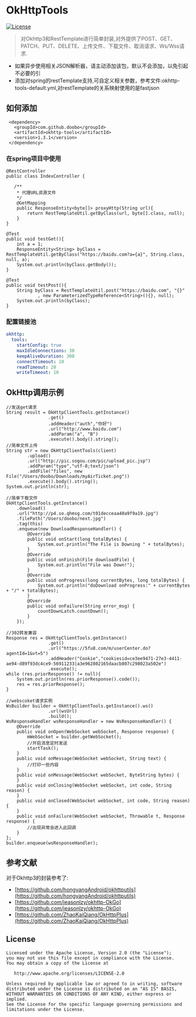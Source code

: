# OkHttpTools

[![License](https://img.shields.io/badge/license-Apache%202-green.svg)](https://www.apache.org/licenses/LICENSE-2.0)

> 对Okhttp3和RestTemplate进行简单封装,对外提供了POST、GET、PATCH、PUT、DELETE、上传文件、下载文件、取消请求、Ws/Wss请求.
* 如果异步使用相关JSON解析器，请主动添加该包，默认不会添加，以免引起不必要的引
* 添加对spring的restTemplate支持,可自定义相关参数，参考文件:okhttp-tools-default.yml,对restTemplate的关系映射使用的是fastjson
## 如何添加
```
 <dependency>
   <groupId>com.github.doobo</groupId>
   <artifactId>okhttp-tools</artifactId>
   <version>1.3.1</version>
 </dependency>
```

### 在spring项目中使用
```code
@RestController
public class IndexController {

   /**
    * 代理URL资源文件
    */
    @GetMapping
    public ResponseEntity<byte[]> proxyHttp(String url){
        return RestTemplateUtil.getByClass(url, byte[].class, null);
    }
}

@Test
public void testGet(){
    int a = 1;
    ResponseEntity<String> byClass = RestTemplateUtil.getByClass("https://baidu.com?a={a}", String.class, null, a);
    System.out.println(byClass.getBody());
}

@Test
public void testPost(){
    String byClass = RestTemplateUtil.post("https://baidu.com", "{}"
            , new ParameterizedTypeReference<String>(){}, null);
    System.out.println(byClass);
}
```
### 配置链接池
```yml
okhttp:
  tools:
    startConfig: true
    maxIdleConnections: 30
    keepAliveDuration: 300
    connectTimeout: 10
    readTimeout: 20
    writeTimeout: 10
```

## OkHttp调用示例
```code
//发送get请求
String result = OkHttpClientTools.getInstance()
                .get()
                .addHeader("auth","你好")
                .url("http://www.baidu.com")
                .addParam("a", "B")
                .execute().body().string();
//简单文件上传
String str = new OkHttpClientTools(client)
        .upload()
        .url("http://pic.sogou.com/pic/upload_pic.jsp")
        .addParam("type","utf-8;text/json")
        .addFile("files", new File("/Users/doobo/Downloads/myAirTicket.png"))
        .execute().body().string();
System.out.println(str);

//简单下载文件
OkHttpClientTools.getInstance()
    .download()
    .url("http://p4.so.qhmsg.com/t01decceaa40a9f9a19.jpg")
    .filePath("/Users/doobo/next.jpg")
    .tag(this)
    .enqueue(new DownloadResponseHandler() {
        @Override
        public void onStart(long totalBytes) {
            System.out.println("The File is Downing " + totalBytes);
        }
        @Override
        public void onFinish(File downloadFile) {
            System.out.println("File was Down!");
        }
        @Override
        public void onProgress(long currentBytes, long totalBytes) {
            System.out.println("doDownload onProgress:" + currentBytes + "/" + totalBytes);
        }
        @Override
        public void onFailure(String error_msg) {
            countDownLatch.countDown();
        }
    });

//302转发兼容
Response res = OkHttpClientTools.getInstance()
                .get()
                .url("https://5fu8.com/m/userCenter.do?agentId=1&vt=5")
                .addHeader("Cookie","cookiesid=ce3ee9471-27e3-4411-ae94-d89f93dc4ce9-56911233|a3e962802165daacb807c298023a502e")
                .execute();
while (res.priorResponse() != null){
    System.out.println(res.priorResponse().code());
    res = res.priorResponse();
}

//webscoket请求实例
WsBuilder builder = OkHttpClientTools.getInstance().ws()
                .url(wsUrl)
                .build();
WsResponseHandler wsResponseHandler = new WsResponseHandler() {
    @Override
    public void onOpen(WebSocket webSocket, Response response) {
        mWebSocket = builder.getWebSocket();
        //开启消息定时发送
        startTask();
    }
    public void onMessage(WebSocket webSocket, String text) {
        //打印一些内容
    }
    public void onMessage(WebSocket webSocket, ByteString bytes) {
    }
    public void onClosing(WebSocket webSocket, int code, String reason) {
    }
    public void onClosed(WebSocket webSocket, int code, String reason) {
    }
    public void onFailure(WebSocket webSocket, Throwable t, Response response) {
        //出现异常会进入此回调
    }
};
builder.enqueue(wsResponseHandler);
```
## 参考文献
对于Okhttp3的封装参考了:
* [https://github.com/hongyangAndroid/okhttputils](https://github.com/hongyangAndroid/okhttputils)
* [https://github.com/jeasonlzy/okhttp-OkGo](https://github.com/jeasonlzy/okhttp-OkGo)
* [https://github.com/ZhaoKaiQiang/OkHttpPlus](https://github.com/ZhaoKaiQiang/OkHttpPlus)

License
-------
    Licensed under the Apache License, Version 2.0 (the "License");
    you may not use this file except in compliance with the License.
    You may obtain a copy of the License at

       http://www.apache.org/licenses/LICENSE-2.0

    Unless required by applicable law or agreed to in writing, software
    distributed under the License is distributed on an "AS IS" BASIS,
    WITHOUT WARRANTIES OR CONDITIONS OF ANY KIND, either express or implied.
    See the License for the specific language governing permissions and
    limitations under the License.
